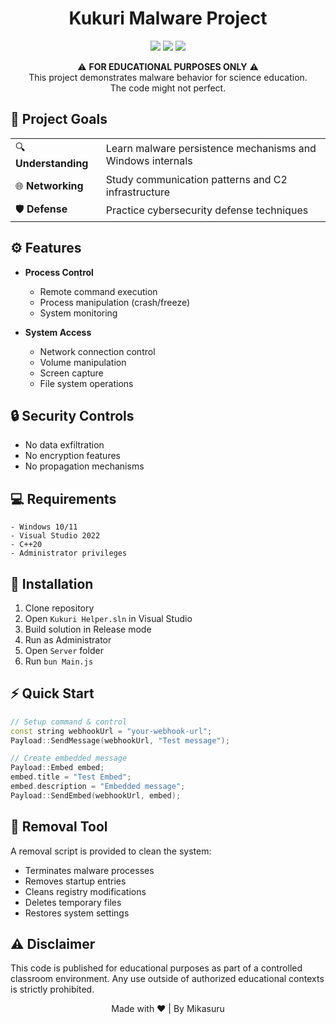 <div align="center">
  <h1>Kukuri Malware Project</h1>
  <p>
    <img src="https://img.shields.io/badge/Purpose-Educational-blue?style=for-the-badge"/>
    <img src="https://img.shields.io/badge/Language-C++-00599C?style=for-the-badge&logo=cplusplus"/>
    <img src="https://img.shields.io/badge/Environment-Windows-0078D6?style=for-the-badge&logo=windows"/>
  </p>
</div>

<div align="center">
  ⚠️ <strong>FOR EDUCATIONAL PURPOSES ONLY</strong> ⚠️<br>
  This project demonstrates malware behavior for science education. <br />The code might not perfect.
</div>

## 🎯 Project Goals

<table>
  <tr>
    <td>🔍 <b>Understanding</b></td>
    <td>Learn malware persistence mechanisms and Windows internals</td>
  </tr>
  <tr>
    <td>🌐 <b>Networking</b></td>
    <td>Study communication patterns and C2 infrastructure</td>
  </tr>
  <tr>
    <td>🛡️ <b>Defense</b></td>
    <td>Practice cybersecurity defense techniques</td>
  </tr>
</table>

## ⚙️ Features

- **Process Control**
  - Remote command execution
  - Process manipulation (crash/freeze)
  - System monitoring

- **System Access**
  - Network connection control
  - Volume manipulation
  - Screen capture
  - File system operations

## 🔒 Security Controls

- No data exfiltration
- No encryption features
- No propagation mechanisms

## 💻 Requirements

```
- Windows 10/11
- Visual Studio 2022
- C++20
- Administrator privileges
```

## 🚀 Installation

1. Clone repository
2. Open `Kukuri Helper.sln` in Visual Studio
3. Build solution in Release mode
4. Run as Administrator
5. Open `Server` folder
6. Run `bun Main.js`

## ⚡ Quick Start

```cpp
// Setup command & control
const string webhookUrl = "your-webhook-url";
Payload::SendMessage(webhookUrl, "Test message");

// Create embedded message
Payload::Embed embed;
embed.title = "Test Embed";
embed.description = "Embedded message";
Payload::SendEmbed(webhookUrl, embed);
```

## 🔧 Removal Tool

A removal script is provided to clean the system:
- Terminates malware processes
- Removes startup entries
- Cleans registry modifications
- Deletes temporary files
- Restores system settings

## ⚠️ Disclaimer

This code is published for educational purposes as part of a controlled classroom environment. Any use outside of authorized educational contexts is strictly prohibited.

<div align="center">
  <p>Made with ❤️ | By Mikasuru</p>
</div>

